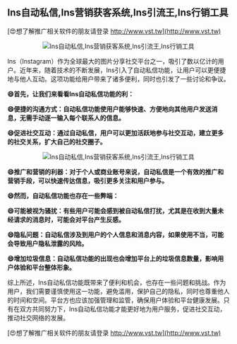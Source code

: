 ## **Ins自动私信,Ins营销获客系统,Ins引流王,Ins行销工具**

[😍想了解推广相关软件的朋友请登录 http://www.vst.tw](http://www.vst.tw)

 <center><img src="https://vst.tw/MP4/tuiguang/png/3.png" alt="Ins自动私信,Ins营销获客系统,Ins引流王,Ins行销工具"></center>

Ins（Instagram）作为全球最大的图片分享社交平台之一，吸引了数以亿计的用户。近年来，随着技术的不断发展，Ins引入了自动私信功能，让用户可以更便捷地与他人互动。这项功能给用户带来了诸多便利，同时也引发了一些讨论和争议。

**😄首先，让我们来看看Ins自动私信功能的利：**

**😄便捷的沟通方式：自动私信功能使用户能够快速、方便地向其他用户发送消息，无需手动逐一输入每个联系人的信息。**

**😄促进社交互动：通过自动私信，用户可以更加活跃地参与社交互动，建立更多的社交关系，扩大自己的社交圈子。**

 <center><img src="https://vst.tw/MP4/tuiguang/png/0.png" alt="Ins自动私信,Ins营销获客系统,Ins引流王,Ins行销工具"></center>

**😄推广和营销的利器：对于个人或商业账号来说，自动私信是一个有效的推广和营销手段，可以快速传达信息，吸引更多关注和用户参与。**

**😄然而，自动私信功能也存在一些弊端：**

**😄可能被视为骚扰：有些用户可能会感到被自动私信打扰，尤其是在收到大量未经请求的消息时，可能会对平台产生反感。**

**😄隐私问题：自动私信涉及到用户的个人信息和消息内容，如果使用不当，可能会导致用户隐私泄露的风险。**

**😄增加垃圾信息：自动私信功能的出现也会增加平台上的垃圾信息数量，影响用户体验和平台整体形象。**

综上所述，Ins自动私信功能既带来了便利和机会，也存在一些问题和挑战。作为用户，我们需要谨慎使用这一功能，避免滥用，保护自己的隐私，同时也尊重他人的时间和空间。平台方也应该加强管理和监管，确保用户体验和平台健康发展。只有在双方共同努力下，Ins自动私信功能才能更好地为用户服务，促进社交互动，推动社交网络的发展。

[😍想了解推广相关软件的朋友请登录 http://www.vst.tw](http://www.vst.tw)



